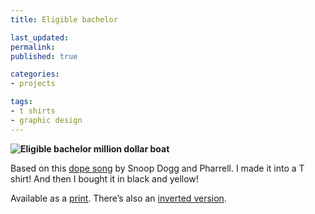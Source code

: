 ```yaml
---
title: Eligible bachelor

last_updated: 
permalink: 
published: true

categories:
- projects

tags:
- t shirts
- graphic design
---
```


**![Eligible bachelor million dollar boat](/assets/images/2012-06-01-eligible_bachelor-1200x1000.jpg)**

Based on this [dope song](https://www.youtube.com/watch?v=GtUVQei3nX4) by Snoop Dogg and Pharrell. I made it into a T shirt! And then I bought it in black and yellow!

Available as a [print](http://society6.com/psyoko/eligible-bachelor_print#1=45). There’s also an [inverted version](http://society6.com/psyoko/eligible-bachelor-invert_print#1=45).
